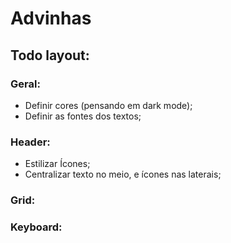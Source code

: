 # Advinhas

## Todo layout:

### Geral:
- Definir cores (pensando em dark mode);
- Definir as fontes dos textos;

### Header:
- Estilizar Ícones;
- Centralizar texto no meio, e ícones nas laterais;

### Grid:

### Keyboard:
